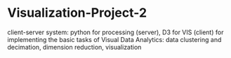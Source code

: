 # Visualization-Project-2
client-server system: python for processing (server), D3 for VIS (client) for implementing the basic tasks of Visual Data Analytics: data clustering and decimation,  dimension reduction, visualization
